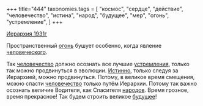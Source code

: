 +++
title="444"
taxonomies.tags = [
 "космос",
 "сердце",
 "действие",
 "человечество",
 "истина",
 "народ",
 "будущее",
 "мер",
 "огонь",
 "устремление",
]
+++

[Иерархия 1931г](/agni/1931)

Пространственный [огонь](/tags/огонь) бушует особенно, когда явление [человеческого](/tags/сердце).   

Так [человечество](/tags/человечество) должно осознать все лучшие [устремления](/tags/устремление), только так можно продвинуться в эволюции. [Истинно](/tags/истина), только следуя за Иерархией, можно продвинуться. Потому, в великое время смещения, можно спасти [человечество](/tags/человечество) только путём Иерархии. Потому так важно осознать величие Водителя, как Спасителя [народов](/tags/народ). Время грозное, время прекрасное! Так будем строить великое [будущее](/tags/будущее)!   

